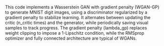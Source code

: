 This code implements a Wasserstein GAN with gradient penalty (WGAN-GP) to generate MNIST digit images, using a discriminator regularized by a gradient penalty to stabilize learning. It alternates between updating the critic (n_critic times) and the generator, while periodically saving visual samples to track progress. The gradient penalty (lambda_gp) replaces weight clipping to impose a 1-Lipschitz condition, while the RMSprop optimizer and fully connected architecture are typical of WGANs.
